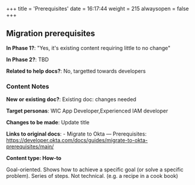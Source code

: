 +++
title = 'Prerequisites'
date = 16:17:44
weight = 215
alwaysopen = false
+++

## Migration prerequisites

**In Phase 1?**: "Yes, it's existing content requiring little to no change"

**In Phase 2?**: TBD

**Related to help docs?**: No, targetted towards developers



### Content Notes

**New or existing doc?**: Existing doc: changes needed

**Target personas**: WIC App Developer,Experienced IAM developer

**Changes to be made**: Update title

**Links to original docs**: - Migrate to Okta — Prerequisites: https://developer.okta.com/docs/guides/migrate-to-okta-prerequisites/main/

**Content type: How-to**

Goal-oriented. Shows how to achieve a specific goal (or solve a specific problem). Series of steps. Not technical. (e.g. a recipe in a cook book)



